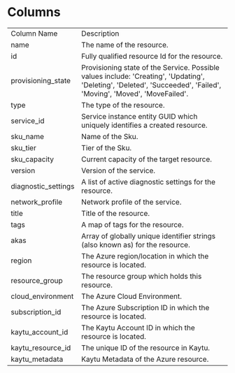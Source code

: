 # Columns  

<table>
	<tr><td>Column Name</td><td>Description</td></tr>
	<tr><td>name</td><td>The name of the resource.</td></tr>
	<tr><td>id</td><td>Fully qualified resource Id for the resource.</td></tr>
	<tr><td>provisioning_state</td><td>Provisioning state of the Service. Possible values include: 'Creating', 'Updating', 'Deleting', 'Deleted', 'Succeeded', 'Failed', 'Moving', 'Moved', 'MoveFailed'.</td></tr>
	<tr><td>type</td><td>The type of the resource.</td></tr>
	<tr><td>service_id</td><td>Service instance entity GUID which uniquely identifies a created resource.</td></tr>
	<tr><td>sku_name</td><td>Name of the Sku.</td></tr>
	<tr><td>sku_tier</td><td>Tier of the Sku.</td></tr>
	<tr><td>sku_capacity</td><td>Current capacity of the target resource.</td></tr>
	<tr><td>version</td><td>Version of the service.</td></tr>
	<tr><td>diagnostic_settings</td><td>A list of active diagnostic settings for the resource.</td></tr>
	<tr><td>network_profile</td><td>Network profile of the service.</td></tr>
	<tr><td>title</td><td>Title of the resource.</td></tr>
	<tr><td>tags</td><td>A map of tags for the resource.</td></tr>
	<tr><td>akas</td><td>Array of globally unique identifier strings (also known as) for the resource.</td></tr>
	<tr><td>region</td><td>The Azure region/location in which the resource is located.</td></tr>
	<tr><td>resource_group</td><td>The resource group which holds this resource.</td></tr>
	<tr><td>cloud_environment</td><td>The Azure Cloud Environment.</td></tr>
	<tr><td>subscription_id</td><td>The Azure Subscription ID in which the resource is located.</td></tr>
	<tr><td>kaytu_account_id</td><td>The Kaytu Account ID in which the resource is located.</td></tr>
	<tr><td>kaytu_resource_id</td><td>The unique ID of the resource in Kaytu.</td></tr>
	<tr><td>kaytu_metadata</td><td>Kaytu Metadata of the Azure resource.</td></tr>
</table>
